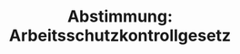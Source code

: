 ---
abstimmung:
  abstimmung: 1
  bundestagssitzung: 201
  legislaturperiode: 19
categories:
- Todo
data:
- title: Abstimmungsergebnis 20201216_1-data.pdf
  url: /res/2021-btw/abstimmungsergebnisse/20201216_1-data.pdf
- title: Abstimmungsergebnis 20201216_1_xls-data.xlsx
  url: /res/2021-btw/abstimmungsergebnisse/20201216_1_xls-data.xlsx
- title: Abstimmungsergebnis 20201216_1_xls-data.csv
  url: /res/2021-btw/abstimmungsergebnisse/csv/20201216_1_xls-data.csv
ergebnis:
  afd:
    enthaltung: 2
    gesamt: 88
    ja: 0
    nein: 71
    nichtabgegeben: 15
    ungueltig: 0
  bü90/gr:
    enthaltung: 0
    gesamt: 67
    ja: 62
    nein: 0
    nichtabgegeben: 5
    ungueltig: 0
  cdu/csu:
    enthaltung: 1
    gesamt: 246
    ja: 228
    nein: 3
    nichtabgegeben: 14
    ungueltig: 0
  die linke.:
    enthaltung: 0
    gesamt: 69
    ja: 51
    nein: 0
    nichtabgegeben: 18
    ungueltig: 0
  fdp:
    enthaltung: 0
    gesamt: 80
    ja: 0
    nein: 76
    nichtabgegeben: 4
    ungueltig: 0
  file: 20201216_1_xls-data.xlsx
  fraktionslos:
    enthaltung: 2
    gesamt: 7
    ja: 0
    nein: 2
    nichtabgegeben: 3
    ungueltig: 0
  spd:
    enthaltung: 0
    gesamt: 152
    ja: 132
    nein: 0
    nichtabgegeben: 20
    ungueltig: 0
layout: abstimmung
links:
- title: Link zu bundestag.de
  url: https://www.bundestag.de/parlament/plenum/abstimmung/abstimmung?id=707
preview: 'Deutscher Bundestag


  201. Sitzung des Deutschen Bundestages

  am Mittwoch, 16. Dezember 2020


  Endgültiges Ergebnis der Namentlichen Abstimmung Nr. 1


  Gesetzentwurf der Bundesregierung

  Entwurf eines Gesetzes zur Verbesserung des Vollzugs im Arbeitsschutz

  (Arbeitsschutzkontrollgesetz)

  Drs. 19/21978, 19/22772 und 19/25141'
tags:
- Todo
title: 'Abstimmung: Arbeitsschutzkontrollgesetz'
---